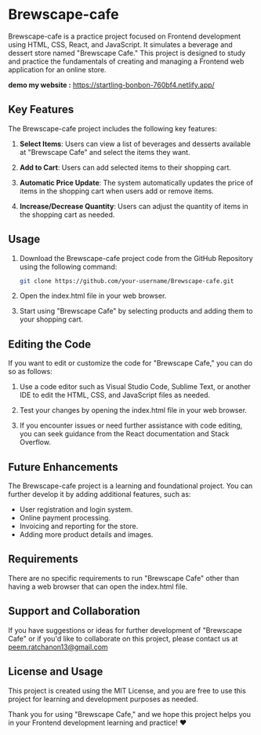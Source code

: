 # Brewscape-cafe

Brewscape-cafe is a practice project focused on Frontend development using HTML, CSS, React, and JavaScript. It simulates a beverage and dessert store named "Brewscape Cafe." This project is designed to study and practice the fundamentals of creating and managing a Frontend web application for an online store.

**demo my website :**  https://startling-bonbon-760bf4.netlify.app/

## Key Features

The Brewscape-cafe project includes the following key features:

1. **Select Items**: Users can view a list of beverages and desserts available at "Brewscape Cafe" and select the items they want.

2. **Add to Cart**: Users can add selected items to their shopping cart.

3. **Automatic Price Update**: The system automatically updates the price of items in the shopping cart when users add or remove items.

4. **Increase/Decrease Quantity**: Users can adjust the quantity of items in the shopping cart as needed.

## Usage

1. Download the Brewscape-cafe project code from the GitHub Repository using the following command:

   ```bash
   git clone https://github.com/your-username/Brewscape-cafe.git

2. Open the index.html file in your web browser.

3. Start using "Brewscape Cafe" by selecting products and adding them to your shopping cart.

## Editing the Code
If you want to edit or customize the code for "Brewscape Cafe," you can do so as follows:

1. Use a code editor such as Visual Studio Code, Sublime Text, or another IDE to edit the HTML, CSS, and JavaScript files as needed.

2. Test your changes by opening the index.html file in your web browser.

3. If you encounter issues or need further assistance with code editing, you can seek guidance from the React documentation and Stack Overflow.

## Future Enhancements
The Brewscape-cafe project is a learning and foundational project. You can further develop it by adding additional features, such as:

- User registration and login system.
- Online payment processing.
- Invoicing and reporting for the store.
- Adding more product details and images.
## Requirements
There are no specific requirements to run "Brewscape Cafe" other than having a web browser that can open the index.html file.

## Support and Collaboration
If you have suggestions or ideas for further development of "Brewscape Cafe" or if you'd like to collaborate on this project, please contact us at peem.ratchanon13@gmail.com

## License and Usage
This project is created using the MIT License, and you are free to use this project for learning and development purposes as needed.

Thank you for using "Brewscape Cafe," and we hope this project helps you in your Frontend development learning and practice! :heart:
